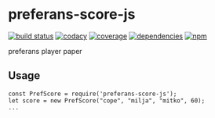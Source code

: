 # preferans-score-js
[![build status](https://img.shields.io/travis/cope/preferans-score-js.svg?branch=master)](https://travis-ci.org/cope/preferans-score-js)
[![codacy](https://img.shields.io/codacy/grade/53dbe60afded44a2994cc230c32f92fb.svg)](https://www.codacy.com/project/cope/preferans-score-js/dashboard)
[![coverage](https://img.shields.io/coveralls/github/cope/preferans-score-js/master.svg)](https://coveralls.io/github/cope/preferans-score-js?branch=master)
[![dependencies](https://david-dm.org/cope/preferans-score-js.svg)](https://www.npmjs.com/package/preferans-score-js)
[![npm](https://img.shields.io/npm/dt/preferans-score-js.svg)](https://www.npmjs.com/package/preferans-score-js)

preferans player paper

## Usage

    const PrefScore = require('preferans-score-js');
    let score = new PrefScore("cope", "milja", "mitko", 60);
    ...